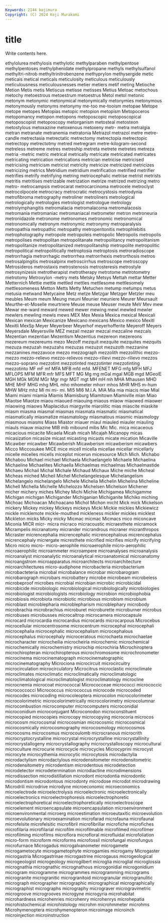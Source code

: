 ```yaml
---
Keywords: 2144 kojimura
Copyright: (C) 2024 Koji Murakami
---
```


# title

Write contents here.



ethylolurea methylosis
methylotic methylparaben methylpentose methylpentoses methylphenidate methylpropane methyls methylsulfanol methyltri-nitrob methyltrinitrobenzene
methyprylon methysergide metic meticais metical meticals meticulosity meticulous meticulously meticulousness
meticulousnesses metier metiers metif meting Metioche Metion Metis metis Metiscus
metisse metisses Metius Metoac metochous metochy metoestrous metoestrum metoestrus Metol
metol metonic metonym metonymic metonymical metonymically metonymies metonymous metonymously metonyms
metonymy me-too me-tooism metopae Metope metope metopes Metopias metopic metopion
metopism Metopoceros metopomancy metopon metopons metoposcopic metoposcopical metoposcopist metoposcopy metorganism
metosteal metosteon metostylous metoxazine metoxenous metoxeny metr- metra metralgia metran
metranate metranemia metratonia Metrazol metrazol metre metre-candle metrectasia metrectatic metrectomy
metrectopia metrectopic metrectopy metrectotmy metred metregram metre-kilogram-second metreless metreme metres
metreship metreta metrete metretes metreza metria -metric metric metrical metrically
metricate metricated metricates metricating metrication metrications metrician metricise metricised metricising
metricism metricist metricity metricize metricized metricizes metricizing metrics Metridium metridium
metrification metrified metrifier metrifies metrify metrifying metring metriocephalic metrise metrist
metrists metritis metritises metrizable metrization metrize metrized metrizing metro metro-
metrocampsis metrocarat metrocarcinoma metrocele metroclyst metrocolpocele metrocracy metrocratic metrocystosis metrodynia
metrofibroma metrography metroliner metroliners metrological metrologically metrologies metrologist metrologue metrology
metrolymphangitis metromalacia metromalacoma metromalacosis metromania metromaniac metromaniacal metrometer metron metroneuria
metronidazole metronome metronomes metronomic metronomical metronomically metronym metronymic metronymy metroparalysis
metropathia metropathic metropathy metroperitonitis metrophlebitis metrophotography metropole metropoleis metropolic Metropolis
metropolis metropolises metropolitan metropolitanate metropolitancy metropolitanism metropolitanize metropolitanized metropolitanship metropolite
metropolitic metropolitical metropolitically metroptosia metroptosis metroradioscope metrorrhagia metrorrhagic metrorrhea metrorrhexis
metrorthosis metros metrosalpingitis metrosalpinx metroscirrhus metroscope metroscopy Metrosideros metrostaxis metrostenosis
metrosteresis metrostyle metrosynizesis metrotherapist metrotherapy metrotome metrotometry metrotomy Metroxylon -metry
mets Metsky Metsys Mettah mettar Metter Metternich Mettie mettle mettled
mettles mettlesome mettlesomely mettlesomeness Metton Metts Metty Metuchen metump metumps
metus metusia metwand Metycaine Metz metze Metzgar Metzger Metzler meu
meubles Meum meum Meung meuni Meunier meuniere Meurer Meursault Meurthe-et-Moselle
meurtriere Meuse meuse Meuser meute MeV Mev mew Mewar me-ward
meward mewed mewer mewing mewl mewled mewler mewlers mewling mewls
mews MEX Mex Mexia Mexica mexical Mexicali Mexican mexican Mexicanize
Mexicano mexicans Mexico mexico Mexitl Mexitli MexSp Meyer Meyerbeer Meyerhof
meyerhofferite Meyeroff Meyers Meyersdale Meyersville MEZ mezail mezair mezcal mezcaline
mezcals Mezentian mezentian Mezentism Mezentius mezereon mezereons mezereum mezereums mezo
Mezoff mezquit mezquite mezquites mezquits mezuza mezuzah mezuzahs mezuzas mezuzot
mezuzoth mezzanine mezzanines mezzavoce mezzo mezzograph mezzolith mezzolithic mezzo-mezzo mezzo-relievo
mezzo-relievos mezzo-rilievi mezzo-rilievo mezzos mezzo-soprano mezzotint mezzotinted mezzotinter mezzotinting mezzotinto
MF mF mf MFA MFB mfd mfd. MFENET MFG mfg
MFH MFJ MFLOPS MFM MFR mfr MFS MFT MG Mg
mg mGal mgal MGB mgd MGeolE MGH MGk MGM MGr
Mgr mgr MGT mgt MH mH mh MHA Mhausen MHD
MHE MHF MHG mhg MHL mho mhometer mhorr mhos MHR
MHS m-hum MHW MHz mhz MI mi mi- mi. MI5
MI6 M.I.A. MIA Mia mia miacis miae Mial Miami miami
miamia Miamis Miamisburg Miamitown Miamiville mian Miao Miaotse Miaotze miaou
miaoued miaouing miaous miaow miaowed miaower miaowing miaows Miaplacidus miargyrite
miarolitic mias miascite miaskite miasm miasma miasmal miasmas miasmata miasmatic
miasmatical miasmatically miasmatize miasmatology miasmatous miasmic miasmology miasmous miasms Miass
Miastor miauer miaul miauled miauler miauling miauls miauw miazine MIB
mib mibound mibs Mic Mic. mica micaceous micacious micacite Micaela
Micah micah Micajah Micanopy micas micasization micasize micast micasting micasts
micate mication Micaville Micawber micawber Micawberish Micawberism micawberism micawbers Micco
Miccosukee MICE mice micell micella micellae micellar micellarly micelle micelles
micells miceplot micerun micesource Mich Mich. Michabo Michabou Michael michael
Michaela Michaelangelo Michaele Michaelina Michaeline Michaelites Michaella Michaelmas michaelmas Michaelmastide
Michaeu Michail Michal Michale Michaud Michaux Miche miche Micheal Micheas
miched Micheil Michel Michelangelesque Michelangelism Michelangelo michelangelo Michele Michelia Michelin
Michelina Micheline Michell Michella Michelle Michelozzo Michelsen Michelson Michener micher
michery miches Michey Michi Michie Michigamea Michigamme Michigan michigan Michigander
Michiganian Michiganite Michiko miching Michoac Michoacan Michoacano Michol Michon micht
Mick mick Mickelson mickery Mickey mickey Mickeys mickeys Micki Mickie
mickies Mickiewicz mickle micklemote mickle-mouthed mickleness mickler mickles micklest Mickleton
micks Micky micky Micmac micmac Micmacs mico miconcave Miconia MICR
micr- micra micraco micracoustic micraesthete micramock Micrampelis micranatomy micrander micrandrous
micraner micranthropos Micraster micrencephalia micrencephalic micrencephalous micrencephalus micrencephaly micrergate micresthete
micrified micrifies micrify micrifying Micro micro micro- micro-aerophile microaerophile micro-aerophilic
microaerophilic microammeter microampere microanalyses microanalysis microanalyst microanalytic microanalytical microanatomical microanatomy
microangstrom microapparatus microarchitects microarchitecture microarchitectures micro-audiphone microbacteria microbacterium microbacteteria microbal
microbalance microbar microbarogram microbarograph microbars microbattery microbe microbeam microbeless microbeproof
microbes microbial microbian microbic microbicidal microbicide microbiologic microbiological microbiologically microbiologies
microbiologist microbiologists microbiology microbion microbiophobia microbiosis microbiota microbiotic microbious microbism
microbium microblast microblepharia microblepharism microblephary microbody microbrachia microbrachius microburet microburette
microburner microbus microbuses microbusses microcaltrop microcamera microcapsule microcard microcardia microcardius
microcards microcarpous Microcebus microcellular microcentrosome microcentrum microcephal microcephali microcephalia microcephalic
microcephalism microcephalous microcephalus microcephaly microceratous microchaeta microchaetae microcharacter microcheilia microcheiria
microchemic microchemical microchemically microchemistry microchip microchiria Microchiroptera microchiropteran microchiropterous microchromosome
microchronometer microcinema microcinematograph microcinematographic microcinematography Microciona microcircuit microcircuitry microcirculation microcirculatory
Microcitrus microclastic microclimate microclimates microclimatic microclimatically microclimatologic microclimatological microclimatologist microclimatology
microcline microcnemia microcoat micrococcal Micrococceae micrococci micrococcic micrococcocci Micrococcus micrococcus
microcode microcoded microcodes microcoding microcoleoptera microcolon microcolorimeter microcolorimetric microcolorimetrically microcolorimetry
microcolumnar microcombustion microcomputer microcomputers microconidial microconidium microconjugant Microconodon microconstituent microcopied
microcopies microcopy microcopying microcoria microcos microcosm microcosmal microcosmian microcosmic microcosmical
microcosmically microcosmography microcosmology microcosmos microcosms microcosmus microcoulomb microcranous microcrith microcryptocrystalline
microcrystal microcrystalline microcrystallinity microcrystallogeny microcrystallography microcrystalloscopy microcultural microculture microcurie microcycle
microcycles Microcyprini microcyst microcyte microcythemia microcytic microcytosis microdactylia microdactylism microdactylous
microdensitometer microdensitometric microdensitometry microdentism microdentous microdetection microdetector microdetermination microdiactine microdimensions
microdissection microdistillation microdont microdontia microdontic microdontism microdontous microdonty microdose microdot
microdrawing Microdrili microdrive microdyne microeconomic microeconomics microelectrode microelectrolysis microelectronic microelectronically
microelectronics microelectrophoresis microelectrophoretic microelectrophoretical microelectrophoretically microelectroscope microelement microencapsulate microencapsulation microenvironment
microenvironmental microerg microestimation microeutaxitic microevolution microevolutionary microexamination microfarad microfauna microfaunal
microfelsite microfelsitic microfibril microfibrillar microfiche microfiches microfilaria microfilarial microfilm microfilmable
microfilmed microfilmer microfilming microfilms microflora microfloral microfluidal microfoliation micro-form microform
microforms microfossil microfungal microfungus microfurnace Microgadus microgalvanometer microgamete microgametocyte microgametophyte
microgamies microgamy Microgaster microgastria Microgastrinae microgastrine microgauss microgeological microgeologist microgeology
microgilbert microglia microglial microglossia micrognathia micrognathic micrognathous microgonidial microgonidium microgram
microgramme microgrammes microgramming micrograms microgranite microgranitic microgranitoid microgranular microgranulitic micrograph
micrographer micrographic micrographical micrographically micrographist micrographs micrography micrograver microgravimetric microgroove
microgrooves microgyne microgyria microhabitat microhardness microhenries microhenry microhenrys microhepatia microhistochemical
microhistology microhm microhmmeter microhms Microhymenoptera microhymenopteron microimage microinch microinjection microinstruction
